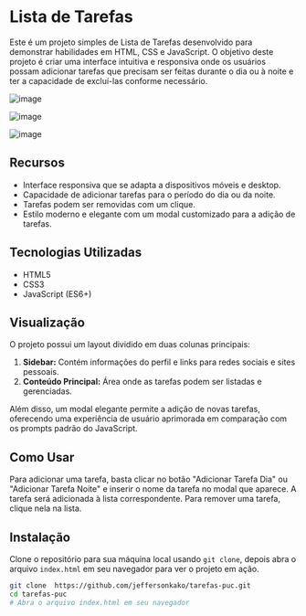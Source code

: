 # Lista de Tarefas

Este é um projeto simples de Lista de Tarefas desenvolvido para demonstrar habilidades em HTML, CSS e JavaScript. O objetivo deste projeto é criar uma interface intuitiva e responsiva onde os usuários possam adicionar tarefas que precisam ser feitas durante o dia ou à noite e ter a capacidade de excluí-las conforme necessário.

![image](https://github.com/jeffersonkako/tarefas-puc/assets/104142117/91f4add6-037d-4008-b2d7-1dca22ca152e)

![image](https://github.com/jeffersonkako/tarefas-puc/assets/104142117/4efc47c3-99cb-42f8-8900-9b58e37bf002)

![image](https://github.com/jeffersonkako/tarefas-puc/assets/104142117/ff2d407c-bbe7-44a0-a6c8-8d5dca0a5c1e)






## Recursos

- Interface responsiva que se adapta a dispositivos móveis e desktop.
- Capacidade de adicionar tarefas para o período do dia ou da noite.
- Tarefas podem ser removidas com um clique.
- Estilo moderno e elegante com um modal customizado para a adição de tarefas.

## Tecnologias Utilizadas

- HTML5
- CSS3
- JavaScript (ES6+)

## Visualização

O projeto possui um layout dividido em duas colunas principais:

1. **Sidebar:** Contém informações do perfil e links para redes sociais e sites pessoais.
2. **Conteúdo Principal:** Área onde as tarefas podem ser listadas e gerenciadas.

Além disso, um modal elegante permite a adição de novas tarefas, oferecendo uma experiência de usuário aprimorada em comparação com os prompts padrão do JavaScript.

## Como Usar

Para adicionar uma tarefa, basta clicar no botão "Adicionar Tarefa Dia" ou "Adicionar Tarefa Noite" e inserir o nome da tarefa no modal que aparece. A tarefa será adicionada à lista correspondente. Para remover uma tarefa, clique nela na lista.

## Instalação

Clone o repositório para sua máquina local usando `git clone`, depois abra o arquivo `index.html` em seu navegador para ver o projeto em ação.

```bash
git clone  https://github.com/jeffersonkako/tarefas-puc.git
cd tarefas-puc
# Abra o arquivo index.html em seu navegador
